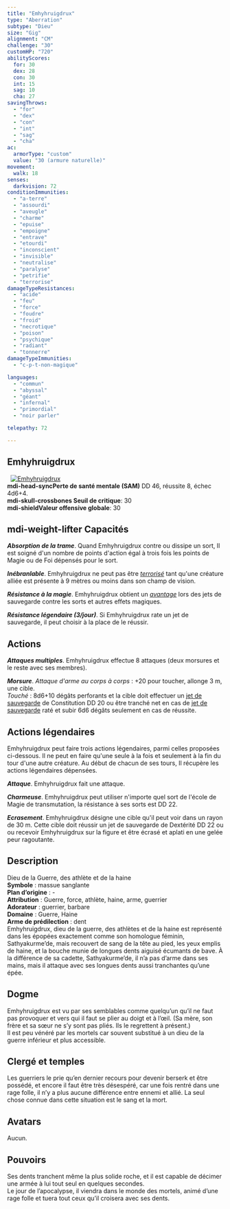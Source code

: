 ```yaml
---
title: "Emhyhruigdrux"
type: "Aberration"
subtype: "Dieu"
size: "Gig"
alignment: "CM"
challenge: "30"
customHP: "720"
abilityScores:
  for: 30
  dex: 28
  con: 30
  int: 15
  sag: 10
  cha: 27
savingThrows:
  - "for"
  - "dex"
  - "con"
  - "int"
  - "sag"
  - "cha"
ac:
  armorType: "custom"
  value: "30 (armure naturelle)"
movement:
  walk: 18
senses:
  darkvision: 72
conditionImmunities:
  - "a-terre"
  - "assourdi"
  - "aveugle"
  - "charme"
  - "epuise"
  - "empoigne"
  - "entrave"
  - "etourdi"
  - "inconscient"
  - "invisible"
  - "neutralise"
  - "paralyse"
  - "petrifie"
  - "terrorise"
damageTypeResistances:
  - "acide"
  - "feu"
  - "force"
  - "foudre"
  - "froid"
  - "necrotique"
  - "poison"
  - "psychique"
  - "radiant"
  - "tonnerre"
damageTypeImmunities:
  - "c-p-t-non-magique"

languages:
  - "commun"
  - "abyssal"
  - "géant"
  - "infernal"
  - "primordial"
  - "noir parler"

telepathy: 72

---
```

## Emhyhruigdrux
&nbsp;
[![Emhyhruigdrux](https://www.douaratil.fr/illustrations/aberration/emhyhruigdrux300.jpeg)](https://www.douaratil.fr/illustrations/aberration/emhyhruigdrux.jpeg)   
**<v-icon>mdi-head-sync</v-icon>Perte de santé mentale (SAM)** DD 46, réussite 8, échec 4d6+4.   
**<v-icon>mdi-skull-crossbones</v-icon> Seuil de critique**: 30      
**<v-icon>mdi-shield</v-icon>Valeur offensive globale**: 30     
## <v-icon>mdi-weight-lifter</v-icon> Capacités
_**Absorption de la trame**_. Quand Emhyhruigdrux contre ou dissipe un sort, Il est soigné d'un nombre de points d'action égal à trois fois les points de Magie ou de Foi dépensés pour le sort.  

_**Inébranlable**_. Emhyhruigdrux ne peut pas être [_terrorisé_](/gerer-la-sante-du-personnage/#terrorise) tant qu'une créature alliée est présente à 9 mètres ou moins dans son champ de vision.  

_**Résistance à la magie**_. Emhyhruigdrux obtient un [_avantage_](/utiliser-les-caracteristiques/#avantage-et-desavantage) lors des jets de sauvegarde contre les sorts et autres effets magiques.  

_**Résistance légendaire (3/jour)**_. Si Emhyhruigdrux rate un jet de sauvegarde, il peut choisir à la place de le réussir.

## Actions
_**Attaques multiples**_. Emhyhruigdrux effectue 8 attaques (deux morsures et le reste avec ses membres).  

_**Morsure**_. _Attaque d'arme au corps à corps_ : +20 pour toucher, allonge 3 m, une cible.  
_Touché_ : 8d6+10 dégâts perforants et la cible doit effectuer un [jet de sauvegarde](/utiliser-les-caracteristiques/#jets-de-sauvegarde) de Constitution DD 20 ou être tranché net en cas de [jet de sauvegarde](/utiliser-les-caracteristiques/#jets-de-sauvegarde) raté et subir 6d6 dégâts seulement en cas de réussite.


## Actions légendaires
Emhyhruigdrux peut faire trois actions légendaires, parmi celles proposées ci-dessous. Il ne peut en faire qu'une seule à la fois et seulement à la fin du tour d'une autre créature. Au début de chacun de ses tours, Il récupère les actions légendaires dépensées.

_**Attaque**_. Emhyhruigdrux fait une attaque.

_**Charmeuse**_. Emhyhruigdrux peut utiliser n'importe quel sort de l'école de Magie de transmutation, la résistance à ses sorts est DD 22.

_**Ecrasement**_. Emhyhruigdrux désigne une cible qu'il peut voir dans un rayon de 30 m. Cette cible doit réussir un jet de sauvegarde de Dextérité DD 22 ou ou recevoir Emhyhruigdrux sur la figure et être écrasé et aplati en une gelée peur ragoutante.  

## Description  
Dieu de la Guerre, des athlète et de la haine  
**Symbole** : massue sanglante   
**Plan d’origine** : -   
**Attribution** : Guerre, force, athlète, haine, arme, guerrier  
**Adorateur** : guerrier, barbare  
**Domaine** : Guerre, Haine  
**Arme de prédilection** : dent  
Emhyhruigdrux, dieu de la guerre, des athlètes et de la haine est représenté dans les épopées exactement comme son homologue féminin, Sathyakurme’de, mais recouvert de sang de la tête au pied, les yeux emplis de haine, et la bouche munie de longues dents aiguisé écumants de bave. À la différence de sa cadette, Sathyakurme’de, il n’a pas d’arme dans ses mains, mais il attaque avec ses longues dents aussi tranchantes qu’une épée.    
## Dogme  
 Emhyhruigdrux est vu par ses semblables comme quelqu’un qu’il ne faut pas provoquer et vers qui il faut se plier au doigt et à l’œil. (Sa mère, son frère et sa sœur ne s’y sont pas pliés. Ils le regrettent à présent.)  
 Il est peu vénéré par les mortels car souvent substitué à un dieu de la guerre inférieur et plus accessible.  


## Clergé et temples  
Les guerriers le prie qu’en dernier recours pour devenir berserk et être possédé, et encore il faut être très désespéré, car une fois rentré dans une rage folle, il n’y a plus aucune différence entre ennemi et allié. La seul chose connue dans cette situation est le sang et la mort.  

## Avatars  
Aucun.  

## Pouvoirs  
Ses dents tranchent même la plus solide roche, et il est capable de décimer une armée à lui tout seul en quelques secondes.  
Le jour de l’apocalypse, il viendra dans le monde des mortels, animé d’une rage folle et tuera tout ceux qu’il croisera avec ses dents.  
